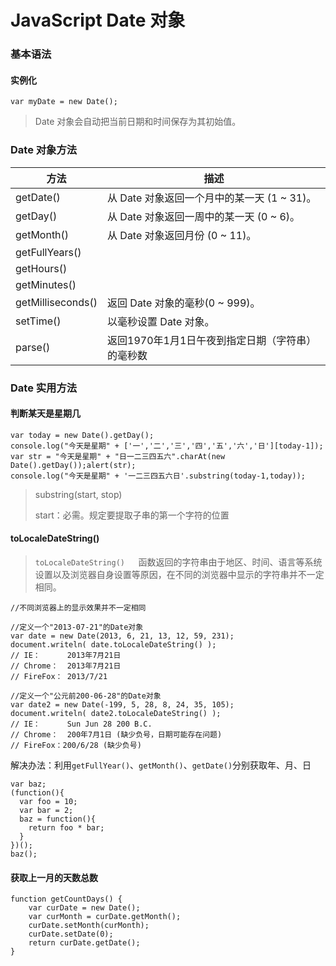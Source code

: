 # JavaScript Date 对象

### 基本语法

#### 实例化

```
var myDate = new Date();
```

> Date 对象会自动把当前日期和时间保存为其初始值。

### Date 对象方法

| 方法                | 描述                            |
| ----------------- | ----------------------------- |
| getDate()         | 从 Date 对象返回一个月中的某一天 (1 ~ 31)。 |
| getDay()          | 从 Date 对象返回一周中的某一天 (0 ~ 6)。   |
| getMonth()        | 从 Date 对象返回月份 (0 ~ 11)。       |
| getFullYears()    |                               |
| getHours()        |                               |
| getMinutes()      |                               |
| getMilliseconds() | 返回 Date 对象的毫秒(0 ~ 999)。       |
| setTime()         | 以毫秒设置 Date 对象。                |
| parse()           | 返回1970年1月1日午夜到指定日期（字符串）的毫秒数   |

 ### Date 实用方法

#### 判断某天是星期几

````
var today = new Date().getDay();
console.log("今天是星期" + ['一','二','三','四','五','六','日'][today-1]);
var str = "今天是星期" + "日一二三四五六".charAt(new Date().getDay());alert(str);  
console.log("今天是星期" + '一二三四五六日'.substring(today-1,today));
````

> substring(start, stop)
>
> start：必需。规定要提取子串的第一个字符的位置



#### toLocaleDateString()   

> `toLocaleDateString()   `函数返回的字符串由于地区、时间、语言等系统设置以及浏览器自身设置等原因，在不同的浏览器中显示的字符串并不一定相同。

````
//不同浏览器上的显示效果并不一定相同

//定义一个"2013-07-21"的Date对象
var date = new Date(2013, 6, 21, 13, 12, 59, 231);
document.writeln( date.toLocaleDateString() );
// IE：      2013年7月21日
// Chrome：  2013年7月21日
// FireFox： 2013/7/21

//定义一个"公元前200-06-28"的Date对象
var date2 = new Date(-199, 5, 28, 8, 24, 35, 105);
document.writeln( date2.toLocaleDateString() );
// IE：      Sun Jun 28 200 B.C.
// Chrome：  200年7月1日 (缺少负号，日期可能存在问题)
// FireFox：200/6/28 (缺少负号)
````

解决办法：利用`getFullYear()`、`getMonth()`、`getDate()`分别获取年、月、日

````
var baz;
(function(){
  var foo = 10;
  var bar = 2;
  baz = function(){
    return foo * bar;
  }
})();
baz();
````
#### 获取上一月的天数总数
````
function getCountDays() {
    var curDate = new Date();
    var curMonth = curDate.getMonth();
    curDate.setMonth(curMonth);
    curDate.setDate(0);
    return curDate.getDate();
}

````










